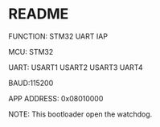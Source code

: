# README #

FUNCTION: STM32 UART IAP

MCU: STM32

UART: USART1 USART2 USART3 UART4

BAUD:115200

APP ADDRESS: 0x08010000

NOTE: This bootloader open the watchdog.

